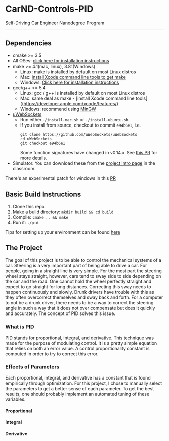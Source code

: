 # CarND-Controls-PID
Self-Driving Car Engineer Nanodegree Program

---

## Dependencies

* cmake >= 3.5
 * All OSes: [click here for installation instructions](https://cmake.org/install/)
* make >= 4.1(mac, linux), 3.81(Windows)
  * Linux: make is installed by default on most Linux distros
  * Mac: [install Xcode command line tools to get make](https://developer.apple.com/xcode/features/)
  * Windows: [Click here for installation instructions](http://gnuwin32.sourceforge.net/packages/make.htm)
* gcc/g++ >= 5.4
  * Linux: gcc / g++ is installed by default on most Linux distros
  * Mac: same deal as make - [install Xcode command line tools]((https://developer.apple.com/xcode/features/)
  * Windows: recommend using [MinGW](http://www.mingw.org/)
* [uWebSockets](https://github.com/uWebSockets/uWebSockets)
  * Run either `./install-mac.sh` or `./install-ubuntu.sh`.
  * If you install from source, checkout to commit `e94b6e1`, i.e.
    ```
    git clone https://github.com/uWebSockets/uWebSockets 
    cd uWebSockets
    git checkout e94b6e1
    ```
    Some function signatures have changed in v0.14.x. See [this PR](https://github.com/udacity/CarND-MPC-Project/pull/3) for more details.
* Simulator. You can download these from the [project intro page](https://github.com/udacity/self-driving-car-sim/releases) in the classroom.

There's an experimental patch for windows in this [PR](https://github.com/udacity/CarND-PID-Control-Project/pull/3)

## Basic Build Instructions

1. Clone this repo.
2. Make a build directory: `mkdir build && cd build`
3. Compile: `cmake .. && make`
4. Run it: `./pid`. 

Tips for setting up your environment can be found [here](https://classroom.udacity.com/nanodegrees/nd013/parts/40f38239-66b6-46ec-ae68-03afd8a601c8/modules/0949fca6-b379-42af-a919-ee50aa304e6a/lessons/f758c44c-5e40-4e01-93b5-1a82aa4e044f/concepts/23d376c7-0195-4276-bdf0-e02f1f3c665d)

## The Project
The goal of this project is to be able to control the mechanical systems of a car. Steering is a very important part of being able to drive a car. For people, going in a straight line is very simple. For the most part the steering wheel stays straight, however, cars tend to sway side to side depending on the car and the road. One cannot hold the wheel perfectly straight and expect to go straight for long distances. Correcting this sway needs to happen continuously and slowly. Drunk drivers have trouble with this as they often overcorrect themselves and sway back and forth. For a computer to not be a drunk driver, there needs to be a way to correct the steering angle in such a way that it does not over compensate but does it quickly and accurately. The concept of PID solves this issue.

### What is PID
PID stands for proportional, integral, and derivative. This technique was made for the purpose of modulating control. It is a pretty simple equation that relies on both an error value. A control proportionality constant is computed in order to try to correct this error.

### Effects of Parameters
Each proportional, integral, and derivative has a constant that is found empirically through optimization. For this project, I chose to manually select the parameters to get a better sense of each parameter. To get the best results, one should probably implement an automated tuning of these variables.

#### Proportional

#### Integral

#### Derivative